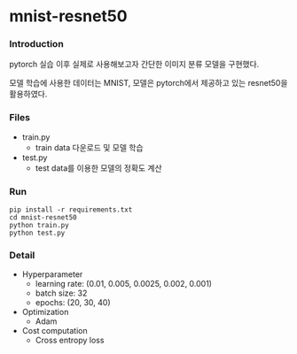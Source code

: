 # mnist-resnet50
### Introduction

pytorch 실습 이후 실제로 사용해보고자 간단한 이미지 분류 모델을 구현했다.

모델 학습에 사용한 데이터는 MNIST, 모델은 pytorch에서 제공하고 있는 resnet50을 활용하였다.

### Files
- train.py
    - train data 다운로드 및 모델 학습
- test.py
    - test data를 이용한 모델의 정확도 계산

### Run
```
pip install -r requirements.txt
cd mnist-resnet50
python train.py
python test.py
```
### Detail
- Hyperparameter
    - learning rate: (0.01, 0.005, 0.0025, 0.002, 0.001)
    - batch size: 32
    - epochs: (20, 30, 40)
- Optimization
    - Adam
- Cost computation
    - Cross entropy loss